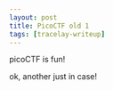 ```yaml
---
layout: post
title: PicoCTF old 1
tags: [tracelay-writeup]
---
```


picoCTF is fun!

ok, another just in case!